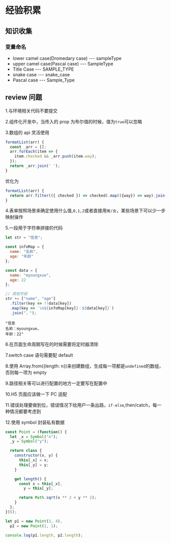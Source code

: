 # 经验积累

## 知识收集

### 变量命名

- lower camel case(Dromedary case) --- sampleType
- upper camel case(Pascal case) --- SampleType
- Title Case --- SAMPLE_TYPE
- snake case --- snake_case
- Pascal case --- Sample_Type

## review 问题

1.与环境相关代码不要提交

2.组件化开发中，当传入的 prop 为布尔值的时候，值为`true`可以忽略

3.数组的 api 灵活使用

```js
formatList(arr) {
  const _arr = [];
  arr.forEach(item => {
    item.checked && _arr.push(item.way);
  });
  return _arr.join(' ');
}
```

优化为

```js
formatList(arr) {
  return arr.filter(({ checked }) => checked).map(({way}) => way).join(' ');
}
```

4.表单按照场景来确定使用什么值,`0,1,2`或者直接用`男/女`，某些场景下可以少一步映射操作

5.一段用于字符串拼接的代码

```js
let str = "信息";

const infoMap = {
  name: "名称",
  age: "年龄"
};

const data = {
  name: "myoungxue",
  age: 22
};

// 其他字段
str += ["name", "age"]
  .filter(key => !!data[key])
  .map(key => `\n${infoMap[key]}：${data[key]}`)
  .join("，");
```

```console
"信息
名称：myoungxue，
年龄：22"
```

6.在页面生命周期写在的时候需要将定时器清除

7.switch case 语句需要配 default

8.使用 Array.from({length: n})来创建数组，生成每一项都是`undefined`的数组，否则每一项为 empty

9.路径相关等可以进行配置的地方一定要写在配置中

10.H5 页面应该做一下 PC 适配

11.错误处理要做到位，错误情况下给用户一条出路，`if-else`,then/catch，每一种情况都要考虑到

12.使用 symbol 封装私有数据

```js
const Point = (function() {
  let _x = Symbol("x");
  _y = Symbol("y");

  return class {
    constructor(x, y) {
      this[_x] = x;
      this[_y] = y;
    }

    get length() {
      const x = this[_x],
        y = this[_y];

      return Math.sqrt(x ** 2 + y ** 2);
    }
  };
})();

let p1 = new Point(3, 4),
  p2 = new Point(1, 1);

console.log(p1.length, p2.length);
```
